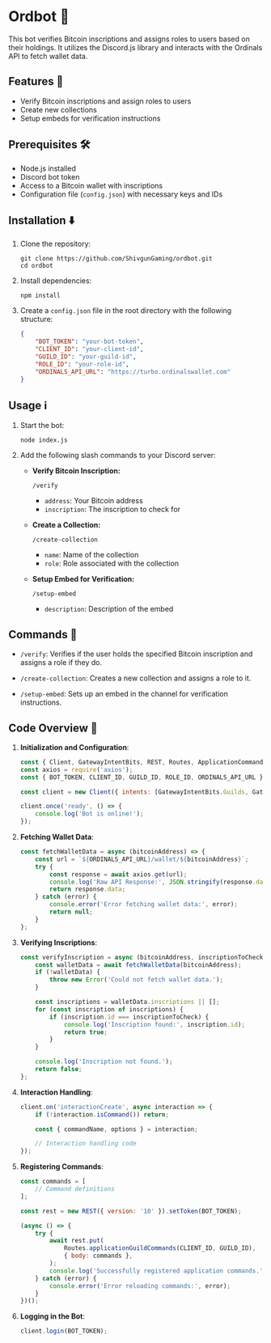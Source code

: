 # Ordbot 💼

This bot verifies Bitcoin inscriptions and assigns roles to users based on their holdings. It utilizes the Discord.js library and interacts with the Ordinals API to fetch wallet data.

## Features 🚀

- Verify Bitcoin inscriptions and assign roles to users
- Create new collections
- Setup embeds for verification instructions

## Prerequisites 🛠️

- Node.js installed
- Discord bot token
- Access to a Bitcoin wallet with inscriptions
- Configuration file (`config.json`) with necessary keys and IDs

## Installation ⬇️

1. Clone the repository:

    ```
    git clone https://github.com/ShivgunGaming/ordbot.git
    cd ordbot
    ```

2. Install dependencies:

    ```
    npm install
    ```

3. Create a `config.json` file in the root directory with the following structure:

    ```json
    {
        "BOT_TOKEN": "your-bot-token",
        "CLIENT_ID": "your-client-id",
        "GUILD_ID": "your-guild-id",
        "ROLE_ID": "your-role-id",
        "ORDINALS_API_URL": "https://turbo.ordinalswallet.com"
    }
    ```

## Usage ℹ️

1. Start the bot:

    ```
    node index.js
    ```

2. Add the following slash commands to your Discord server:

    - **Verify Bitcoin Inscription:**

        ```
        /verify
        ```

        - `address`: Your Bitcoin address
        - `inscription`: The inscription to check for

    - **Create a Collection:**

        ```
        /create-collection
        ```

        - `name`: Name of the collection
        - `role`: Role associated with the collection

    - **Setup Embed for Verification:**

        ```
        /setup-embed
        ```

        - `description`: Description of the embed

## Commands 🤖

- `/verify`:
  Verifies if the user holds the specified Bitcoin inscription and assigns a role if they do.

- `/create-collection`:
  Creates a new collection and assigns a role to it.

- `/setup-embed`:
  Sets up an embed in the channel for verification instructions.

## Code Overview 📝

1. **Initialization and Configuration**:

    ```javascript
    const { Client, GatewayIntentBits, REST, Routes, ApplicationCommandOptionType, EmbedBuilder } = require('discord.js');
    const axios = require('axios');
    const { BOT_TOKEN, CLIENT_ID, GUILD_ID, ROLE_ID, ORDINALS_API_URL } = require('./config.json');

    const client = new Client({ intents: [GatewayIntentBits.Guilds, GatewayIntentBits.GuildMessages, GatewayIntentBits.MessageContent] });

    client.once('ready', () => {
        console.log('Bot is online!');
    });
    ```

2. **Fetching Wallet Data**:

    ```javascript
    const fetchWalletData = async (bitcoinAddress) => {
        const url = `${ORDINALS_API_URL}/wallet/${bitcoinAddress}`;
        try {
            const response = await axios.get(url);
            console.log('Raw API Response:', JSON.stringify(response.data, null, 2)); // Log the raw API response
            return response.data;
        } catch (error) {
            console.error('Error fetching wallet data:', error);
            return null;
        }
    };
    ```

3. **Verifying Inscriptions**:

    ```javascript
    const verifyInscription = async (bitcoinAddress, inscriptionToCheck) => {
        const walletData = await fetchWalletData(bitcoinAddress);
        if (!walletData) {
            throw new Error('Could not fetch wallet data.');
        }

        const inscriptions = walletData.inscriptions || [];
        for (const inscription of inscriptions) {
            if (inscription.id === inscriptionToCheck) {
                console.log('Inscription found:', inscription.id);
                return true;
            }
        }

        console.log('Inscription not found.');
        return false;
    };
    ```

4. **Interaction Handling**:

    ```javascript
    client.on('interactionCreate', async interaction => {
        if (!interaction.isCommand()) return;

        const { commandName, options } = interaction;

        // Interaction handling code
    });
    ```

5. **Registering Commands**:

    ```javascript
    const commands = [
        // Command definitions
    ];

    const rest = new REST({ version: '10' }).setToken(BOT_TOKEN);

    (async () => {
        try {
            await rest.put(
                Routes.applicationGuildCommands(CLIENT_ID, GUILD_ID),
                { body: commands },
            );
            console.log('Successfully registered application commands.');
        } catch (error) {
            console.error('Error reloading commands:', error);
        }
    })();
    ```

6. **Logging in the Bot**:

    ```javascript
    client.login(BOT_TOKEN);
    ```
